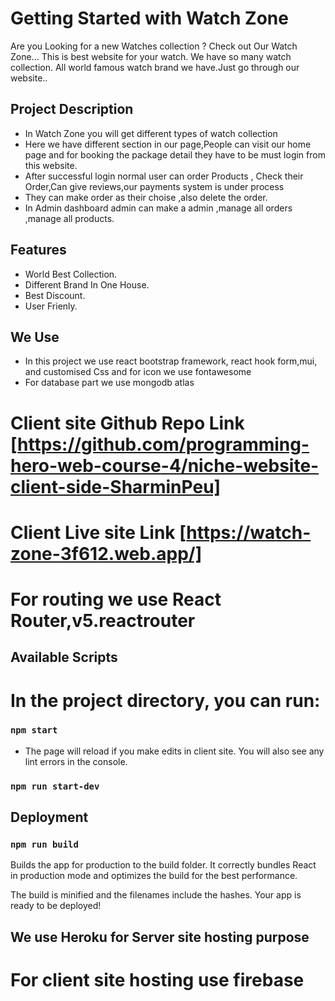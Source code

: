# Getting Started with Watch Zone
Are you Looking for a new Watches collection ? Check out Our Watch Zone... This is best website
for your watch. We have so many watch collection. All world famous watch brand we have.Just go through our website..



## Project Description
* In Watch Zone you will get different types of watch collection
* Here we have different section in our page,People can visit our home page and for booking the package detail they have to be must login from this website.
* After successful login normal user can  order Products , Check their Order,Can give reviews,our payments system is under process
* They can make order as their choise ,also delete the order.
* In Admin dashboard admin can make a admin ,manage all orders ,manage all products.



## Features

- World Best Collection.
- Different Brand In One House.
- Best Discount.
- User Frienly.

## We Use 

* In this project we use react bootstrap framework, react hook form,mui, and customised Css and for icon we use fontawesome
* For database part we use mongodb atlas

# Client site Github Repo Link [https://github.com/programming-hero-web-course-4/niche-website-client-side-SharminPeu]
# Client Live site Link [https://watch-zone-3f612.web.app/]


# For routing we use React Router,v5.reactrouter

## Available Scripts

# In the project directory, you can run:

### `npm start`
* The page will reload if you make edits in client site.
You will also see any lint errors in the console.
### `npm run start-dev`

## Deployment

### ` npm run build `
Builds the app for production to the build folder.
It correctly bundles React in production mode and optimizes the build for the best performance.

The build is minified and the filenames include the hashes.
Your app is ready to be deployed!
 ## We use Heroku for Server site hosting purpose
 # For client site hosting use firebase 

